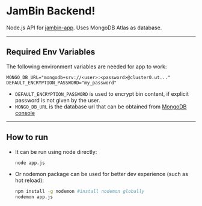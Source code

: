 # JamBin Backend!

Node.js API for [jambin-app](https://github.com/jamcry/jambin-app). Uses MongoDB Atlas as database.

---

## Required Env Variables

The following environment variables are needed for app to work:

```env
MONGO_DB_URL="mongodb+srv://<user>:<password>@cluster0.ut..."
DEFAULT_ENCRYPTION_PASSWORD="my_password"
```

- `DEFAULT_ENCRYPTION_PASSWORD` is used to encrypt bin content, if explicit password is not given by the user.
- `MONGO_DB_URL` is the database url that can be obtained from [MongoDB console](https://cloud.mongodb.com/v2#/)

---

## How to run

- It can be run using node directly:
  ```bash
  node app.js
  ```
- Or nodemon package can be used for better dev experience (such as hot reload):
  ```bash
  npm install -g nodemon #install nodemon globally
  nodemon app.js
  ```
